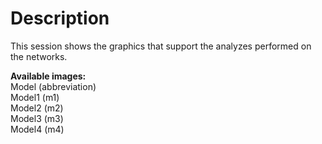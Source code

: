 # Description

This session shows the graphics that support the analyzes performed on the networks. <br />

**Available images:**<br />
Model (abbreviation)<br />
Model1 (m1) <br />
Model2 (m2) <br />
Model3 (m3) <br />
Model4 (m4) <br />

